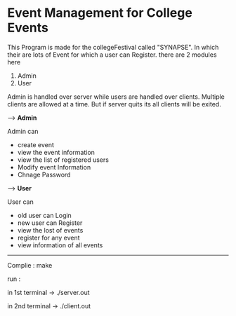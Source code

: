 # Event Management for College Events

This Program is made for the collegeFestival called "SYNAPSE".
In which their are lots of Event for which a user can Register.
there are 2 modules here
1. Admin
2. User

Admin is handled over server while users are handled over clients.
Multiple clients are allowed at a time.
But if server quits its all clients will be exited.

--> **Admin**

Admin can 
  - create event
  - view the event information
  - view the list of registered users
  - Modify event Information
  - Chnage Password


--> **User**

User can 
  - old user can Login
  - new user can Register
  - view the lost of events
  - register for any event
  - view information of all events

-------------------------------------------------------------------

Complie : make

run :

in 1st terminal -> ./server.out <port>

in 2nd terminal -> ./client.out <host> <port>
